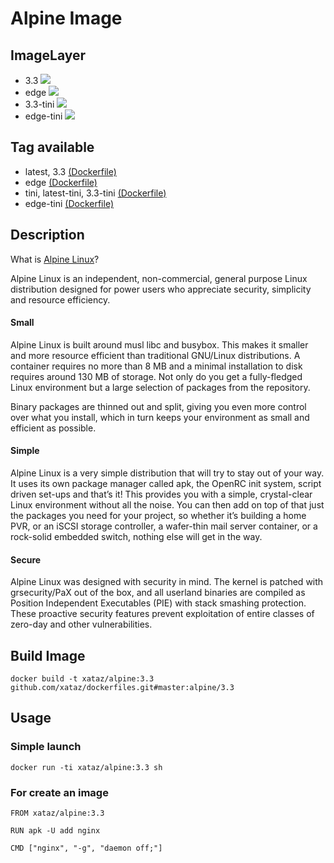# Alpine Image

## ImageLayer
* 3.3 [![](https://badge.imagelayers.io/xataz/alpine:3.3.svg)](https://imagelayers.io/?images=xataz/alpine:3.3 'Get your own badge on imagelayers.io')
* edge [![](https://badge.imagelayers.io/xataz/alpine:edge.svg)](https://imagelayers.io/?images=xataz/alpine:edge 'Get your own badge on imagelayers.io')
* 3.3-tini [![](https://badge.imagelayers.io/xataz/alpine:3.3-tini.svg)](https://imagelayers.io/?images=xataz/alpine:3.3-tini 'Get your own badge on imagelayers.io')
* edge-tini [![](https://badge.imagelayers.io/xataz/alpine:edge-tini.svg)](https://imagelayers.io/?images=xataz/alpine:edge-tini 'Get your own badge on imagelayers.io')

## Tag available
* latest, 3.3 [(Dockerfile)](https://github.com/xataz/dockerfiles/tree/master/alpine/3.3/Dockerfile)
* edge [(Dockerfile)](https://github.com/xataz/dockerfiles/tree/master/alpine/edge/Dockerfile)
* tini, latest-tini, 3.3-tini [(Dockerfile)](https://github.com/xataz/dockerfiles/tree/master/alpine/3.3-tini/Dockerfile)
* edge-tini [(Dockerfile)](https://github.com/xataz/dockerfiles/tree/master/alpine/edge-tini/Dockerfile)

## Description
What is [Alpine Linux](http://alpinelinux.org/)?

Alpine Linux is an independent, non-commercial, general purpose Linux distribution designed for power users who appreciate security, simplicity and resource efficiency.
#### Small

Alpine Linux is built around musl libc and busybox. This makes it smaller and more resource efficient than traditional GNU/Linux distributions. A container requires no more than 8 MB and a minimal installation to disk requires around 130 MB of storage. Not only do you get a fully-fledged Linux environment but a large selection of packages from the repository.

Binary packages are thinned out and split, giving you even more control over what you install, which in turn keeps your environment as small and efficient as possible.
#### Simple

Alpine Linux is a very simple distribution that will try to stay out of your way. It uses its own package manager called apk, the OpenRC init system, script driven set-ups and that’s it! This provides you with a simple, crystal-clear Linux environment without all the noise. You can then add on top of that just the packages you need for your project, so whether it’s building a home PVR, or an iSCSI storage controller, a wafer-thin mail server container, or a rock-solid embedded switch, nothing else will get in the way.
#### Secure

Alpine Linux was designed with security in mind. The kernel is patched with grsecurity/PaX out of the box, and all userland binaries are compiled as Position Independent Executables (PIE) with stack smashing protection. These proactive security features prevent exploitation of entire classes of zero-day and other vulnerabilities.

## Build Image

```shell
docker build -t xataz/alpine:3.3 github.com/xataz/dockerfiles.git#master:alpine/3.3
```

## Usage
### Simple launch
```shell
docker run -ti xataz/alpine:3.3 sh
```
### For create an image
```shell
FROM xataz/alpine:3.3

RUN apk -U add nginx

CMD ["nginx", "-g", "daemon off;"]
```

